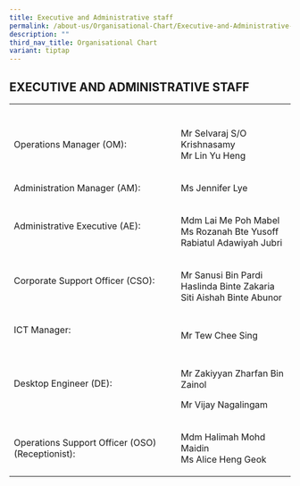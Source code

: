 ```yaml
---
title: Executive and Administrative staff
permalink: /about-us/Organisational-Chart/Executive-and-Administrative-staff/
description: ""
third_nav_title: Organisational Chart
variant: tiptap
---
```

<h2>EXECUTIVE AND ADMINISTRATIVE STAFF</h2>
<table style="minWidth: 50px">
<colgroup>
<col>
<col>
</colgroup>
<tbody>
<tr>
<th rowspan="1" colspan="1">
<p></p>
</th>
<th rowspan="1" colspan="1">
<p></p>
</th>
</tr>
<tr>
<td rowspan="1" colspan="1">
<p>Operations Manager (OM):
<br>
</p>
</td>
<td rowspan="1" colspan="1">
<p>Mr Selvaraj S/O Krishnasamy
<br>Mr Lin Yu Heng</p>
</td>
</tr>
<tr>
<td rowspan="1" colspan="1">
<p>Administration Manager (AM):
<br>
</p>
</td>
<td rowspan="1" colspan="1">
<p>Ms Jennifer Lye</p>
</td>
</tr>
<tr>
<td rowspan="1" colspan="1">
<p>Administrative Executive (AE):
<br>
<br>
</p>
</td>
<td rowspan="1" colspan="1">
<p>Mdm Lai Me Poh Mabel
<br>Ms Rozanah Bte Yusoff
<br>Rabiatul Adawiyah Jubri</p>
</td>
</tr>
<tr>
<td rowspan="1" colspan="1">
<p>Corporate Support Officer (CSO):
<br>
<br>
</p>
</td>
<td rowspan="1" colspan="1">
<p>Mr Sanusi Bin Pardi
<br>Haslinda Binte Zakaria
<br>Siti Aishah Binte Abunor</p>
</td>
</tr>
<tr>
<td rowspan="1" colspan="1">
<p>ICT Manager:
<br>
<br>
</p>
</td>
<td rowspan="1" colspan="1">
<p>Mr Tew Chee Sing</p>
</td>
</tr>
<tr>
<td rowspan="1" colspan="1">
<p>Desktop Engineer (DE):
<br>
<br>
</p>
</td>
<td rowspan="1" colspan="1">
<p>Mr Zakiyyan Zharfan Bin Zainol</p>
<p>Mr Vijay Nagalingam
<br>
</p>
</td>
</tr>
<tr>
<td rowspan="1" colspan="1">
<p>Operations Support Officer (OSO) (Receptionist):</p>
</td>
<td rowspan="1" colspan="1">
<p>Mdm Halimah Mohd Maidin
<br>Ms Alice Heng Geok</p>
</td>
</tr>
</tbody>
</table>
<p></p>